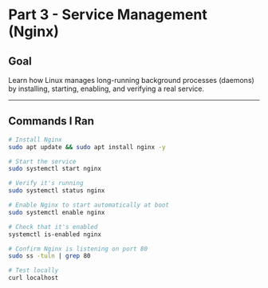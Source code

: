 # Part 3 - Service Management (Nginx)

## Goal
Learn how Linux manages long-running background processes (daemons) by installing, starting, enabling, and verifying a real service.

---

## Commands I Ran

```bash
# Install Nginx
sudo apt update && sudo apt install nginx -y

# Start the service
sudo systemctl start nginx

# Verify it's running
sudo systemctl status nginx

# Enable Nginx to start automatically at boot
sudo systemctl enable nginx

# Check that it's enabled
systemctl is-enabled nginx

# Confirm Nginx is listening on port 80
sudo ss -tuln | grep 80

# Test locally
curl localhost